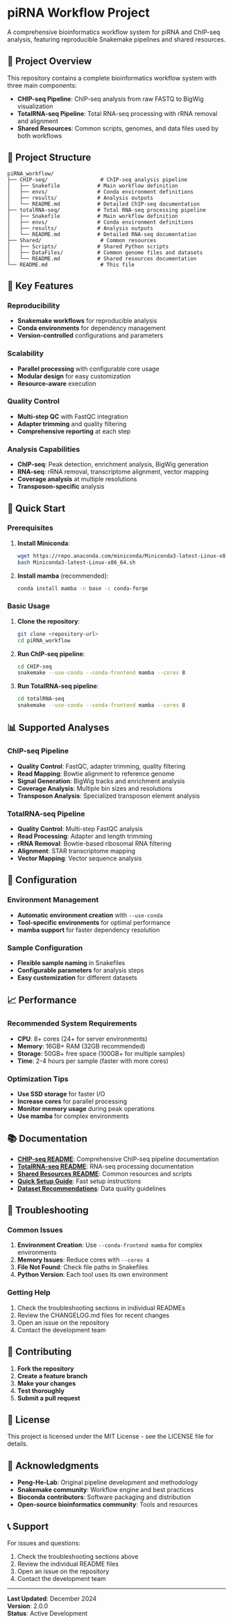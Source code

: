# piRNA Workflow Project

A comprehensive bioinformatics workflow system for piRNA and ChIP-seq analysis, featuring reproducible Snakemake pipelines and shared resources.

## 🚀 Project Overview

This repository contains a complete bioinformatics workflow system with three main components:

- **CHIP-seq Pipeline**: ChIP-seq analysis from raw FASTQ to BigWig visualization
- **TotalRNA-seq Pipeline**: Total RNA-seq processing with rRNA removal and alignment
- **Shared Resources**: Common scripts, genomes, and data files used by both workflows

## 📁 Project Structure

```
piRNA_workflow/
├── CHIP-seq/                 # ChIP-seq analysis pipeline
│   ├── Snakefile            # Main workflow definition
│   ├── envs/                # Conda environment definitions
│   ├── results/             # Analysis outputs
│   └── README.md            # Detailed ChIP-seq documentation
├── totalRNA-seq/            # Total RNA-seq processing pipeline
│   ├── Snakefile            # Main workflow definition
│   ├── envs/                # Conda environment definitions
│   ├── results/             # Analysis outputs
│   └── README.md            # Detailed RNA-seq documentation
├── Shared/                   # Common resources
│   ├── Scripts/             # Shared Python scripts
│   ├── DataFiles/           # Common genome files and datasets
│   └── README.md            # Shared resources documentation
└── README.md                 # This file
```

## 🎯 Key Features

### **Reproducibility**
- **Snakemake workflows** for reproducible analysis
- **Conda environments** for dependency management
- **Version-controlled** configurations and parameters

### **Scalability**
- **Parallel processing** with configurable core usage
- **Modular design** for easy customization
- **Resource-aware** execution

### **Quality Control**
- **Multi-step QC** with FastQC integration
- **Adapter trimming** and quality filtering
- **Comprehensive reporting** at each step

### **Analysis Capabilities**
- **ChIP-seq**: Peak detection, enrichment analysis, BigWig generation
- **RNA-seq**: rRNA removal, transcriptome alignment, vector mapping
- **Coverage analysis** at multiple resolutions
- **Transposon-specific** analysis

## 🚀 Quick Start

### Prerequisites

1. **Install Miniconda**:
   ```bash
   wget https://repo.anaconda.com/miniconda/Miniconda3-latest-Linux-x86_64.sh
   bash Miniconda3-latest-Linux-x86_64.sh
   ```

2. **Install mamba** (recommended):
   ```bash
   conda install mamba -n base -c conda-forge
   ```

### Basic Usage

1. **Clone the repository**:
   ```bash
   git clone <repository-url>
   cd piRNA_workflow
   ```

2. **Run ChIP-seq pipeline**:
   ```bash
   cd CHIP-seq
   snakemake --use-conda --conda-frontend mamba --cores 8
   ```

3. **Run TotalRNA-seq pipeline**:
   ```bash
   cd totalRNA-seq
   snakemake --use-conda --conda-frontend mamba --cores 8
   ```

## 📊 Supported Analyses

### ChIP-seq Pipeline
- **Quality Control**: FastQC, adapter trimming, quality filtering
- **Read Mapping**: Bowtie alignment to reference genome
- **Signal Generation**: BigWig tracks and enrichment analysis
- **Coverage Analysis**: Multiple bin sizes and resolutions
- **Transposon Analysis**: Specialized transposon element analysis

### TotalRNA-seq Pipeline
- **Quality Control**: Multi-step FastQC analysis
- **Read Processing**: Adapter and length trimming
- **rRNA Removal**: Bowtie-based ribosomal RNA filtering
- **Alignment**: STAR transcriptome mapping
- **Vector Mapping**: Vector sequence analysis

## 🔧 Configuration

### Environment Management
- **Automatic environment creation** with `--use-conda`
- **Tool-specific environments** for optimal performance
- **mamba support** for faster dependency resolution

### Sample Configuration
- **Flexible sample naming** in Snakefiles
- **Configurable parameters** for analysis steps
- **Easy customization** for different datasets

## 📈 Performance

### Recommended System Requirements
- **CPU**: 8+ cores (24+ for server environments)
- **Memory**: 16GB+ RAM (32GB recommended)
- **Storage**: 50GB+ free space (100GB+ for multiple samples)
- **Time**: 2-4 hours per sample (faster with more cores)

### Optimization Tips
- **Use SSD storage** for faster I/O
- **Increase cores** for parallel processing
- **Monitor memory usage** during peak operations
- **Use mamba** for complex environments

## 📚 Documentation

- **[CHIP-seq README](CHIP-seq/README.md)**: Comprehensive ChIP-seq pipeline documentation
- **[TotalRNA-seq README](totalRNA-seq/README.md)**: RNA-seq processing documentation
- **[Shared Resources README](Shared/README.md)**: Common resources and scripts
- **[Quick Setup Guide](CHIP-seq/QUICK_SETUP.md)**: Fast setup instructions
- **[Dataset Recommendations](CHIP-seq/DATASET_RECOMMENDATIONS.md)**: Data quality guidelines

## 🐛 Troubleshooting

### Common Issues
1. **Environment Creation**: Use `--conda-frontend mamba` for complex environments
2. **Memory Issues**: Reduce cores with `--cores 4`
3. **File Not Found**: Check file paths in Snakefiles
4. **Python Version**: Each tool uses its own environment

### Getting Help
1. Check the troubleshooting sections in individual READMEs
2. Review the CHANGELOG.md files for recent changes
3. Open an issue on the repository
4. Contact the development team

## 🤝 Contributing

1. **Fork the repository**
2. **Create a feature branch**
3. **Make your changes**
4. **Test thoroughly**
5. **Submit a pull request**

## 📄 License

This project is licensed under the MIT License - see the LICENSE file for details.

## 🙏 Acknowledgments

- **Peng-He-Lab**: Original pipeline development and methodology
- **Snakemake community**: Workflow engine and best practices
- **Bioconda contributors**: Software packaging and distribution
- **Open-source bioinformatics community**: Tools and resources

## 📞 Support

For issues and questions:
1. Check the troubleshooting sections above
2. Review the individual README files
3. Open an issue on the repository
4. Contact the development team

---

**Last Updated**: December 2024  
**Version**: 2.0.0  
**Status**: Active Development
